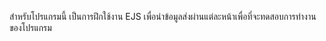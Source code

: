 สำหรับโปรแกรมนี้ เป็นการฝึกใช้งาน EJS เพื่อนำข้อมูลส่งผ่านแต่ละหน้าเพื่อที่จะทดสอบการทำงานของโปรแกรม 
